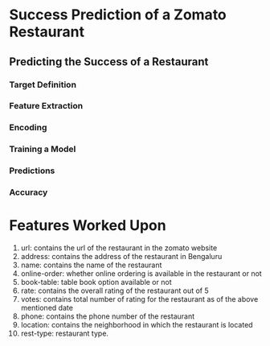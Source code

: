 # Success Prediction of a Zomato Restaurant

## Predicting the Success of a Restaurant 
  ### Target Definition 
  ### Feature Extraction
  ### Encoding 
  ### Training a Model 
  ### Predictions 
  ### Accuracy
  
  
  
 # Features Worked Upon 
  
1. url: contains the url of the restaurant in the zomato website
2. address: contains the address of the restaurant in Bengaluru
3. name: contains the name of the restaurant
4. online-order: whether online ordering is available in the restaurant or not
5. book-table: table book option available or not
6. rate: contains the overall rating of the restaurant out of 5
7. votes: contains total number of rating for the restaurant as of the above mentioned date
8. phone: contains the phone number of the restaurant
9. location: contains the neighborhood in which the restaurant is located
10. rest-type: restaurant type.
                
